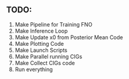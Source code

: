 ## TODO:

1. Make Pipeline for Training FNO
2. Make Inference Loop
3. Make Update x0 from Posterior Mean Code
3. Make Plotting Code
4. Make Launch Scripts
5. Make Parallel running CIGs
6. Make Collect CIGs code
7. Run everything

